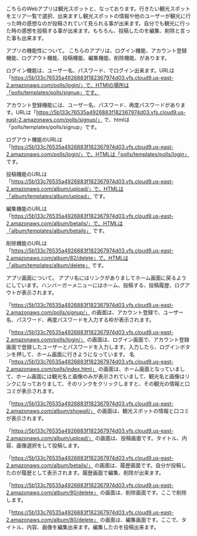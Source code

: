 こちらのWebアプリは観光スポットと、なっております。行きたい観光スポットをエリア一覧で選択、出来ますし観光スポットの情報や他のユーザーが観光に行った時の感想なのが投稿されていて見られる事が出来ます。自分でも観光に行った時の感想を投稿する事が出来ます。もちろん、投稿したのを編集、削除と言った事も出来ます。

アプリの機能性について。
こちらのアプリは、ログイン機能、アカウント登録機能、ログアウト機能、投稿機能、編集機能、削除機能、があります。

ログイン機能は、ユーザー名、パスワード、でログイン出来ます。URLは「https://5b133c76535a4926883f182367974d03.vfs.cloud9.us-east-2.amazonaws.com/polls/login/」で、HTMlの場所は「polls/templates/polls/signup」です。

アカウント登録機能には、ユーザー名、パスワード、再度パスワードがあります。URLは「https://5b133c76535a4926883f182367974d03.vfs.cloud9.us-east-2.amazonaws.com/polls/signup/」 で、htmlは「polls/templates/polls/signup」です。

ログアウト機能のURLは「https://5b133c76535a4926883f182367974d03.vfs.cloud9.us-east-2.amazonaws.com/polls/login/」で、HTMLは「polls/templates/polls/login」 です。

投稿機能のURLは「https://5b133c76535a4926883f182367974d03.vfs.cloud9.us-east-2.amazonaws.com/album/upload/」で、HTMLは「album/templates/album/upload」 です。

編集機能のURLは「https://5b133c76535a4926883f182367974d03.vfs.cloud9.us-east-2.amazonaws.com/album/betails/」で、HTMLは「album/templates/album/betails」 です。

削除機能のURLは「https://5b133c76535a4926883f182367974d03.vfs.cloud9.us-east-2.amazonaws.com/album/82/delete」で、HTMLは「album/templates/album/delete」 です。

アプリ画面について。
アプリ名にはリンクがありましてホーム画面に戻るようにしています。ハンバーガーメニューにはホーム、投稿する、投稿履歴、ログアウトが表示されます。

「https://5b133c76535a4926883f182367974d03.vfs.cloud9.us-east-2.amazonaws.com/polls/signup/」 の画面は、アカウント登録で、ユーザー名、パスワード、再度パスワードを入力する枠が表示されます。

「https://5b133c76535a4926883f182367974d03.vfs.cloud9.us-east-2.amazonaws.com/polls/login/」 の画面は、ログイン画面で、アカウント登録画面で登録したユーザーとパスワードを入力します。入力したら、ログインボタンを押して、ホーム画面に行きようになっています。
名
「https://5b133c76535a4926883f182367974d03.vfs.cloud9.us-east-2.amazonaws.com/polls/index.html」 の画面は、ホーム画面となっていまして、ホーム画面には観光名と画像のみが表示されていまして、観光名と画像はリンクになっておりまして、そのリンクをクリックしますと、その観光の情報と口コミが表示されます。

「https://5b133c76535a4926883f182367974d03.vfs.cloud9.us-east-2.amazonaws.com/album/showall/」 の画面は、観光スポットの情報と口コミが表示されます。

「https://5b133c76535a4926883f182367974d03.vfs.cloud9.us-east-2.amazonaws.com/album/upload/」 の画面は、投稿画面です。タイトル、内容、画像選択をして投稿します。

「https://5b133c76535a4926883f182367974d03.vfs.cloud9.us-east-2.amazonaws.com/album/betails/」 の画面は、履歴画面です。自分が投稿したのが履歴として表示されます。履歴画面で編集、削除が出来ます。

「https://5b133c76535a4926883f182367974d03.vfs.cloud9.us-east-2.amazonaws.com/album/80/delete」 の画面は、削除画面です。ここで削除します。

「https://5b133c76535a4926883f182367974d03.vfs.cloud9.us-east-2.amazonaws.com/album/80/delete」 の画面は、編集画面です。ここで、タイトル、内容、画像を編集出来ます。編集したのを投稿出来ます。
